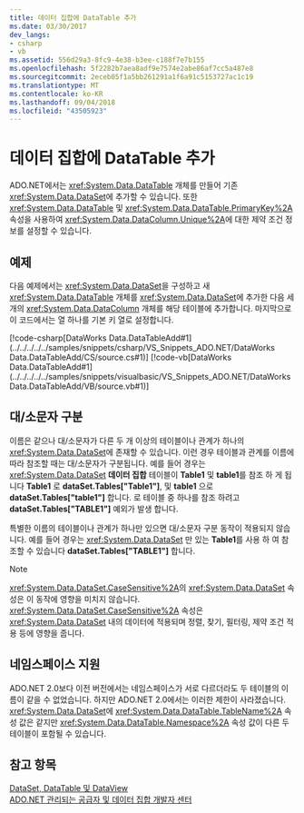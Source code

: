 ```yaml
---
title: 데이터 집합에 DataTable 추가
ms.date: 03/30/2017
dev_langs:
- csharp
- vb
ms.assetid: 556d29a3-8fc9-4e38-b3ee-c188f7e7b155
ms.openlocfilehash: 5f2282b7aea8adf9e7574e2abe86af7cc5a487e8
ms.sourcegitcommit: 2eceb05f1a5bb261291a1f6a91c5153727ac1c19
ms.translationtype: MT
ms.contentlocale: ko-KR
ms.lasthandoff: 09/04/2018
ms.locfileid: "43505923"
---
```

# <a name="adding-a-datatable-to-a-dataset"></a>데이터 집합에 DataTable 추가
ADO.NET에서는 <xref:System.Data.DataTable> 개체를 만들어 기존 <xref:System.Data.DataSet>에 추가할 수 있습니다. 또한 <xref:System.Data.DataTable> 및 <xref:System.Data.DataTable.PrimaryKey%2A> 속성을 사용하여 <xref:System.Data.DataColumn.Unique%2A>에 대한 제약 조건 정보를 설정할 수 있습니다.  
  
## <a name="example"></a>예제  
 다음 예제에서는 <xref:System.Data.DataSet>을 구성하고 새 <xref:System.Data.DataTable> 개체를 <xref:System.Data.DataSet>에 추가한 다음 세 개의 <xref:System.Data.DataColumn> 개체를 해당 테이블에 추가합니다. 마지막으로 이 코드에서는 열 하나를 기본 키 열로 설정합니다.  
  
 [!code-csharp[DataWorks Data.DataTableAdd#1](../../../../../samples/snippets/csharp/VS_Snippets_ADO.NET/DataWorks Data.DataTableAdd/CS/source.cs#1)]
 [!code-vb[DataWorks Data.DataTableAdd#1](../../../../../samples/snippets/visualbasic/VS_Snippets_ADO.NET/DataWorks Data.DataTableAdd/VB/source.vb#1)]  
  
## <a name="case-sensitivity"></a>대/소문자 구분  
 이름은 같으나 대/소문자가 다른 두 개 이상의 테이블이나 관계가 하나의 <xref:System.Data.DataSet>에 존재할 수 있습니다. 이런 경우 테이블과 관계를 이름에 따라 참조할 때는 대/소문자가 구분됩니다. 예를 들어 경우는 <xref:System.Data.DataSet> **데이터 집합** 테이블이 **Table1** 및 **table1**를 참조 하 게 됩니다 **Table1** 로 **dataSet.Tables["Table1"]**, 및 **table1** 으로 **dataSet.Tables["table1"]** 합니다. 로 테이블 중 하나를 참조 하려고 **dataSet.Tables["TABLE1"]** 예외가 발생 합니다.  
  
 특별한 이름의 테이블이나 관계가 하나만 있으면 대/소문자 구분 동작이 적용되지 않습니다. 예를 들어 경우는 <xref:System.Data.DataSet> 만 있는 **Table1**를 사용 하 여 참조할 수 있습니다 **dataSet.Tables["TABLE1"]** 합니다.  
  
> [!NOTE]
>  <xref:System.Data.DataSet.CaseSensitive%2A>의 <xref:System.Data.DataSet> 속성은 이 동작에 영향을 미치지 않습니다. <xref:System.Data.DataSet.CaseSensitive%2A> 속성은 <xref:System.Data.DataSet> 내의 데이터에 적용되며 정렬, 찾기, 필터링, 제약 조건 적용 등에 영향을 줍니다.  
  
## <a name="namespace-support"></a>네임스페이스 지원  
 ADO.NET 2.0보다 이전 버전에서는 네임스페이스가 서로 다르더라도 두 테이블의 이름이 같을 수 없었습니다. 하지만 ADO.NET 2.0에서는 이러한 제한이 사라졌습니다. <xref:System.Data.DataSet>에 <xref:System.Data.DataTable.TableName%2A> 속성 값은 같지만 <xref:System.Data.DataTable.Namespace%2A> 속성 값이 다른 두 테이블이 포함될 수 있습니다.  
  
## <a name="see-also"></a>참고 항목  
 [DataSet, DataTable 및 DataView](../../../../../docs/framework/data/adonet/dataset-datatable-dataview/index.md)  
 [ADO.NET 관리되는 공급자 및 데이터 집합 개발자 센터](https://go.microsoft.com/fwlink/?LinkId=217917)
